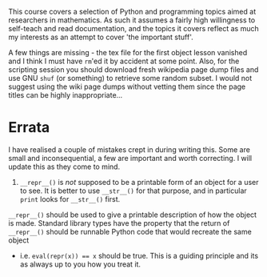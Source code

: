 This course covers a selection of Python and programming topics aimed at
researchers in mathematics. As such it assumes a fairly high willingness to
self-teach and read documentation, and the topics it covers reflect as much my
interests as an attempt to cover 'the important stuff'.

A few things are missing - the tex file for the first object lesson vanished
and I think I must have `rm`'ed it by accident at some point. Also, for the
scripting session you should download fresh wikipedia page dump files and use
GNU `shuf` (or something) to retrieve some random subset.  I would not suggest
using the wiki page dumps without vetting them since the page titles can be
highly inappropriate...

# Errata 
I have realised a couple of mistakes crept in during writing this.  Some are
small and inconsequential, a few are important and worth correcting. I will
update this as they come to mind.

1) `__repr__()` is *not* supposed to be a printable form of an object for a
user to see. It is better to use `__str__()` for that purpose, and in
particular `print` looks for `__str__()` first.

`__repr__()` should be used to give a printable description of how the object
is made. Standard library types have the property that the return of
`__repr__()` should be runnable Python code that would recreate the same object
- i.e.  `eval(repr(x)) == x` should be true. This is a guiding principle and
  its as always up to you how you treat it.




